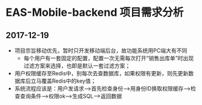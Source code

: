 # EAS-Mobile-backend 项目需求分析

## 2017-12-19

- 项目宗旨移动优先，暂时只开发移动端后台，故功能系统用PC端大有不同
  - 每个用户有一套固定的配置，配置一次无需每次打开“销售出库单”时出现过滤方案来选择，也即是默认一套过滤方案；
- 用户权限缓存至Redis中，别每次去查数据库，如果权限有更新，则先更新数据库后立马覆盖Redis中的key值；
- 系统流程应该是：用户发请求-->首先检查身份-->用身份ID换取权限缓存-->检查查询条件-->权限ok-->生成SQL-->返回数据
